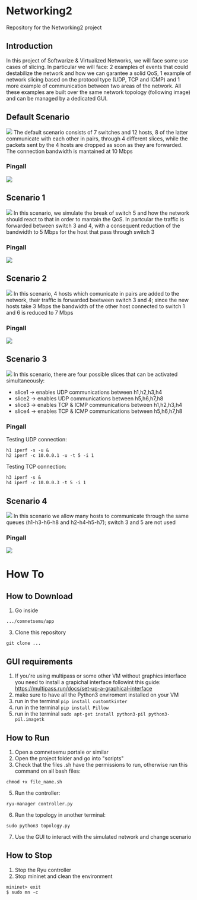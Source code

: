 # Networking2
Repository for the Networking2 project

## Introduction
In this project of Softwarize & Virtualized Networks, we will face some use cases of slicing. In particular we will face: 2 examples of events that could destabilize the network and how we can garantee a solid QoS, 1 example of network slicing based on the protocol type (UDP, TCP and ICMP) and 1 more example of communication between two areas of the network. All these examples are built over the same network topology (following image) and can be managed by a dedicated GUI.  



## Default Scenario
![](images/image_defaultscenario.jpg)
The default scenario consists of 7 switches and 12 hosts, 8 of the latter communicate with each other in pairs, through 4 different slices, while the packets sent by the 4 hosts are dropped as soon as they are forwarded. The connection bandwidth is mantained at 10 Mbps
### Pingall
![](images/pingall_default_scenario.png)


## Scenario 1
![](images/image_scenario1.jpg)
In this scenario, we simulate the break of switch 5 and how the network should react to that in order to mantain the QoS. In partcular the traffic is forwarded between switch 3 and 4, with a consequent reduction of the bandwidth to 5 Mbps for the host that pass through switch 3
### Pingall
![](images/pingall_default_scenario.png)

## Scenario 2
![](images/image_scenario2.jpg)
In this scenario, 4 hosts which comunicate in pairs are added to the network, their traffic is forwarded beetween switch 3 and 4; since the new hosts take 3 Mbps the bandwidth of the other host connected to switch 1 and 6 is reduced to 7 Mbps
### Pingall
![](images/pingall_scenario2.png)

## Scenario 3
![](images/image_scenario3.jpg)
In this scenario, there are four possible slices that can be activated simultaneously:
  - slice1 &#8594; enables UDP communications between h1,h2,h3,h4
  - slice2 &#8594; enables UDP communications between h5,h6,h7,h8
  - slice3 &#8594; enables TCP & ICMP communications between h1,h2,h3,h4
  - slice4 &#8594; enables TCP & ICMP communications between h5,h6,h7,h8

### Pingall

Testing UDP connection:
```
h1 iperf -s -u &
h2 iperf -c 10.0.0.1 -u -t 5 -i 1
```  
Testing TCP connection:  
```
h3 iperf -s &
h4 iperf -c 10.0.0.3 -t 5 -i 1
```  

## Scenario 4
![](images/image_scenario4.jpg)
In this scenario we allow many hosts to communicate through the same queues (h1-h3-h6-h8 and h2-h4-h5-h7); switch 3 and 5 are not used
### Pingall
![](images/pingall_scenario4.png)

# How To 
## How to Download
1. Go inside  
``` 
.../comnetsemu/app 
```
3. Clone this repository  
``` 
git clone ... 
```
## GUI requirements
1. If you're using multipass or some other VM without graphics interface you need to install a grapichal interface followint this guide: https://multipass.run/docs/set-up-a-graphical-interface
2. make sure to have all the Python3 enviroment installed on your VM
3. run in the terminal ```pip install customtkinter```
4. run in the terminal ```pip install Pillow```
5. run in the terminal ```sudo apt-get install python3-pil python3-pil.imagetk```

## How to Run
1. Open a comnetsemu portale or similar
2. Open the project folder and go into "scripts"
3. Check that the files .sh have the permissions to run, otherwise run this command on all bash files:  
``` 
chmod +x file_name.sh 
```
5. Run the controller:  
``` 
ryu-manager controller.py 
```
6. Run the topology in another terminal:   
``` 
sudo python3 topology.py 
```
7. Use the GUI to interact with the simulated network and change scenario

## How to Stop
1. Stop the Ryu controller
2. Stop mininet and clean the environment 
```
mininet> exit  
$ sudo mn -c
```

